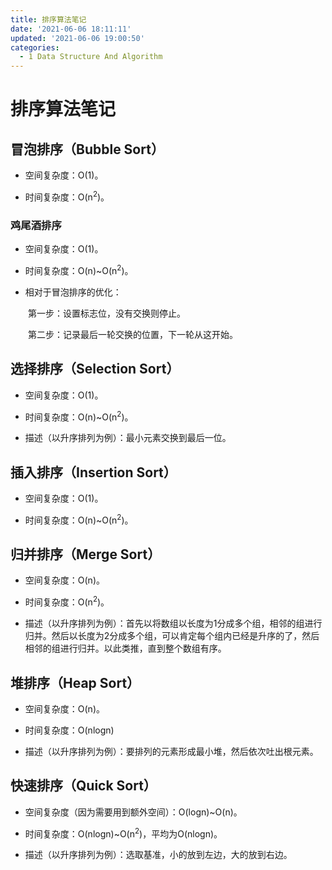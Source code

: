 ```yaml
---
title: 排序算法笔记
date: '2021-06-06 18:11:11'
updated: '2021-06-06 19:00:50'
categories:
  - 1 Data Structure And Algorithm
---
```

# 排序算法笔记

## 冒泡排序（Bubble Sort）

- 空间复杂度：O(1)。

- 时间复杂度：O(n<sup>2</sup>)。

### 鸡尾酒排序

- 空间复杂度：O(1)。

- 时间复杂度：O(n)~O(n<sup>2</sup>)。

- 相对于冒泡排序的优化：

　　第一步：设置标志位，没有交换则停止。

　　第二步：记录最后一轮交换的位置，下一轮从这开始。

## 选择排序（Selection Sort）

- 空间复杂度：O(1)。

- 时间复杂度：O(n)~O(n<sup>2</sup>)。

- 描述（以升序排列为例）：最小元素交换到最后一位。

## 插入排序（Insertion Sort）

- 空间复杂度：O(1)。

- 时间复杂度：O(n)~O(n<sup>2</sup>)。

## 归并排序（Merge Sort）

- 空间复杂度：O(n)。

- 时间复杂度：O(n<sup>2</sup>)。
- 描述（以升序排列为例）：首先以将数组以长度为1分成多个组，相邻的组进行归并。然后以长度为2分成多个组，可以肯定每个组内已经是升序的了，然后相邻的组进行归并。以此类推，直到整个数组有序。

## 堆排序（Heap Sort）

- 空间复杂度：O(n)。

- 时间复杂度：O(nlogn)

- 描述（以升序排列为例）：要排列的元素形成最小堆，然后依次吐出根元素。　

## 快速排序（Quick Sort）

- 空间复杂度（因为需要用到额外空间）：O(logn)~O(n)。

- 时间复杂度：O(nlogn)~O(n<sup>2</sup>)，平均为O(nlogn)。

- 描述（以升序排列为例）：选取基准，小的放到左边，大的放到右边。

